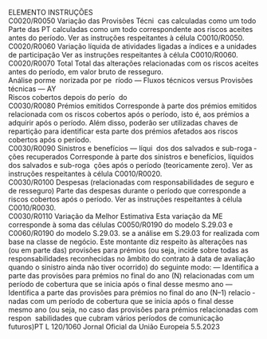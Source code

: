  
ELEMENTO  INSTRUÇÕES  
C0020/R0050  Variação das Provisões Técni ­
cas calculadas como um todo  Parte das PT calculadas como um todo correspondente aos riscos aceites antes do 
período. 
Ver as instruções respeitantes à célula C0010/R0050.  
C0020/R0060  Variação líquida de atividades 
ligadas a índices e a unidades 
de participação  Ver as instruções respeitantes à célula C0010/R0060.  
C0020/R0070  Total  Total das alterações relacionadas com os riscos aceites antes do período, em valor 
bruto de resseguro.  
Análise porme ­
norizada por pe ­
ríodo — Fluxos 
técnicos versus 
Provisões técnicas 
— AY  
Riscos cobertos 
depois do perío ­
do  
C0030/R0080  Prémios emitidos  Corresponde à parte dos prémios emitidos relacionada com os riscos cobertos 
após o período, isto é, aos prémios a adquirir após o período. 
Além disso, poderão ser utilizadas chaves de repartição para identificar esta parte 
dos prémios afetados aos riscos cobertos após o período.  
C0030/R0090  Sinistros e benefícios — líqui ­
dos dos salvados e sub-roga ­
ções recuperados  Corresponde à parte dos sinistros e benefícios, líquidos dos salvados e sub-roga ­
ções após o período (teoricamente zero). 
Ver as instruções respeitantes à célula C0010/R0020.  
C0030/R0100  Despesas (relacionadas com 
responsabilidades de seguro e 
de resseguro)  Parte das despesas durante o período que corresponde a riscos cobertos após o 
período. 
Ver as instruções respeitantes à célula C0010/R0030.  
C0030/R0110  Variação da Melhor Estimativa  Esta variação da ME corresponde à soma das células C0050/R0190 do modelo 
S.29.03 e C0060/R0190 do modelo S.29.03. se a análise em S.29.03 for realizada 
com base na classe de negócio. 
Este montante diz respeito às alterações nas (ou em parte das) provisões para 
prémios (ou seja, incide sobre todas as responsabilidades reconhecidas no âmbito 
do contrato à data de avaliação quando o sinistro ainda não tiver ocorrido) do 
seguinte modo: 
— Identifica a parte das provisões para prémios no final do ano (N) relacionadas 
com um período de cobertura que se inicia após o final desse mesmo ano 
— Identifica a parte das provisões para prémios no final do ano (N–1) relacio ­
nadas com um período de cobertura que se inicia após o final desse mesmo 
ano (ou seja, no caso das provisões para prémios relacionadas com respon ­
sabilidades que cubram vários períodos de comunicação futuros)PT  L 120/1060 Jornal Oficial da União Europeia 5.5.2023